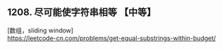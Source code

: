 ## 1208. 尽可能使字符串相等 【中等】        
[数组，sliding window]      
https://leetcode-cn.com/problems/get-equal-substrings-within-budget/     



